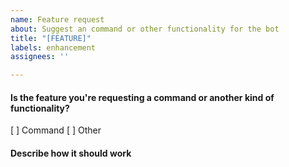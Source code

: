 ```yaml
---
name: Feature request
about: Suggest an command or other functionality for the bot
title: "[FEATURE]"
labels: enhancement
assignees: ''

---
```


#### Is the feature you're requesting a command or another kind of functionality?
[ ] Command
[ ] Other

#### Describe how it should work
